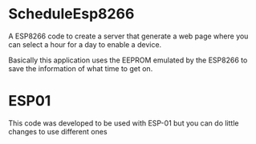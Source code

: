 # ScheduleEsp8266
A ESP8266 code to create a server that generate a web page where you can select a hour for a day to enable a device.

Basically this application uses the EEPROM emulated by the ESP8266 to save the information of what time to get on.

# ESP01

This code was developed to be used with ESP-01 but you can do little changes to use different ones

